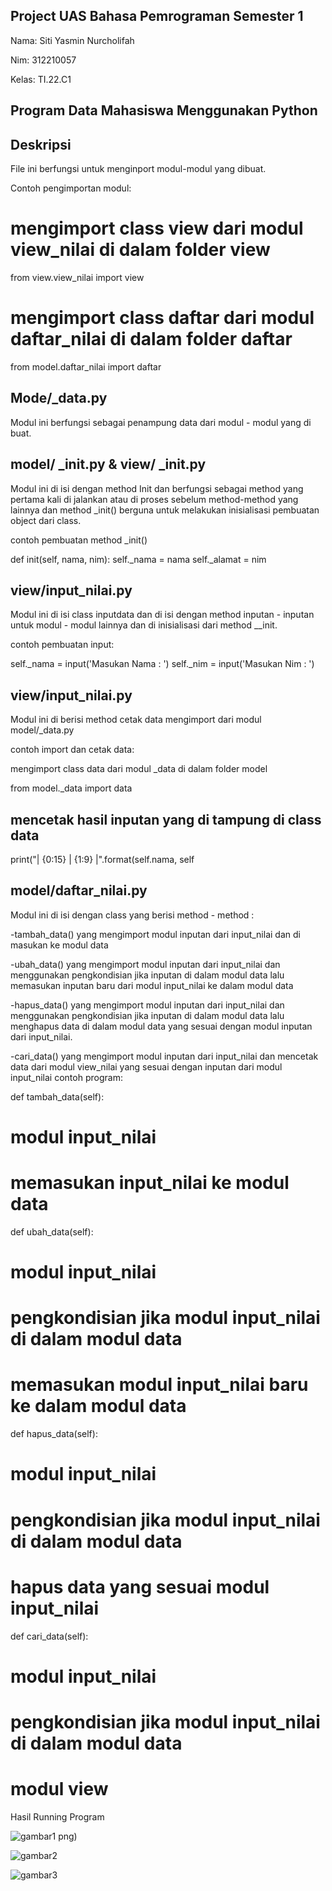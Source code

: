 ## Project UAS Bahasa Pemrograman Semester 1

Nama: Siti Yasmin Nurcholifah

Nim: 312210057

Kelas: TI.22.C1

## Program Data Mahasiswa Menggunakan Python

## Deskripsi

File ini berfungsi untuk menginport modul-modul yang dibuat.

Contoh pengimportan modul:

# mengimport class view dari modul view_nilai di dalam folder view
from view.view_nilai import view
# mengimport class daftar dari modul daftar_nilai di dalam folder daftar
from model.daftar_nilai import daftar

## Mode/_data.py

Modul ini berfungsi sebagai penampung data dari modul - modul yang di buat.

## model/ _init.py & view/ _init.py

Modul ini di isi dengan method Init dan berfungsi sebagai method yang pertama kali di jalankan atau di proses sebelum method-method yang lainnya dan method _init() berguna untuk melakukan inisialisasi pembuatan object dari class.

contoh pembuatan method _init()

def init(self, nama, nim): self._nama = nama self._alamat = nim

## view/input_nilai.py

Modul ini di isi class inputdata dan di isi dengan method inputan - inputan untuk modul - modul lainnya dan di inisialisasi dari method __init.

contoh pembuatan input:

self._nama = input('Masukan Nama : ')
self._nim = input('Masukan Nim : ')

## view/input_nilai.py

Modul ini di berisi method cetak data mengimport dari modul model/_data.py

contoh import dan cetak data:

mengimport class data dari modul _data di dalam folder model

from model._data import data

## mencetak hasil inputan yang di tampung di class data

print("| {0:15} | {1:9} |".format(self.nama, self

## model/daftar_nilai.py

Modul ini di isi dengan class yang berisi method - method :

-tambah_data() yang mengimport modul inputan dari input_nilai dan di masukan ke modul data

-ubah_data() yang mengimport modul inputan dari input_nilai dan menggunakan pengkondisian jika inputan di dalam modul data lalu memasukan inputan baru dari modul input_nilai ke dalam modul data

-hapus_data() yang mengimport modul inputan dari input_nilai dan menggunakan pengkondisian jika inputan di dalam modul data lalu menghapus data di dalam modul data yang sesuai dengan modul inputan dari input_nilai.

-cari_data() yang mengimport modul inputan dari input_nilai dan mencetak data dari modul view_nilai yang sesuai dengan inputan dari modul input_nilai contoh program:

def tambah_data(self):

# modul input_nilai

# memasukan input_nilai ke modul data

def ubah_data(self):

# modul input_nilai

# pengkondisian jika modul input_nilai di dalam modul data

# memasukan modul input_nilai baru ke dalam modul data

def hapus_data(self):

# modul input_nilai

# pengkondisian jika modul input_nilai di dalam modul data

# hapus data yang sesuai modul input_nilai

def cari_data(self):

# modul input_nilai

# pengkondisian jika modul input_nilai di dalam modul data

# modul view

Hasil Running Program

![gambar1](https://user-images.githubusercontent.com/115986870/211769376-f86cf960-be58-477c-9b29-872a6027354e.png)
png)


![gambar2](https://user-images.githubusercontent.com/115986870/211769478-682e134e-d4c4-474a-8502-83400c919633.png)


![gambar3](https://user-images.githubusercontent.com/115986870/211769542-dd1ef1a3-50ad-4b19-b4df-297b0cee666f.png)
